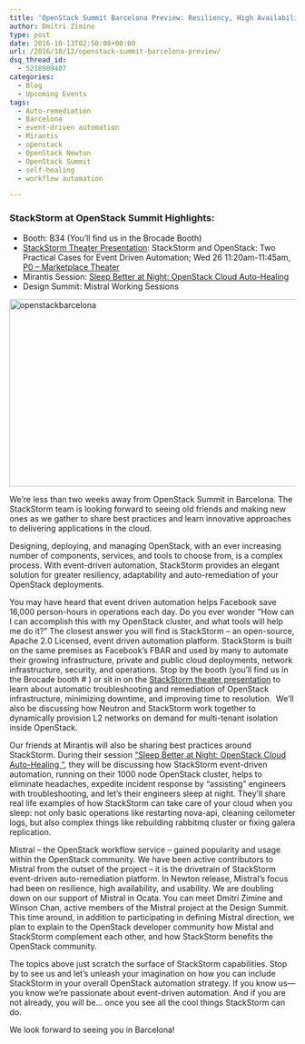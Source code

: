 ```yaml
---
title: 'OpenStack Summit Barcelona Preview: Resiliency, High Availability, Adaptability, and Self-Healing with StackStorm Event-Driven Automation'
author: Dmitri Zimine
type: post
date: 2016-10-13T02:50:08+00:00
url: /2016/10/12/openstack-summit-barcelona-preview/
dsq_thread_id:
  - 5218909407
categories:
  - Blog
  - Upcoming Events
tags:
  - Auto-remediation
  - Barcelona
  - event-driven automation
  - Mirantis
  - openstack
  - OpenStack Newton
  - OpenStack Summit
  - self-healing
  - workflow automation

---
```

### StackStorm at OpenStack Summit Highlights:

  * Booth: B34 (You’ll find us in the Brocade Booth)
  * <a href="https://www.openstack.org/summit/barcelona-2016/summit-schedule/events/17321/brocade-stackstorm-and-openstack-two-practical-cases-for-event-driven-automation" target="_blank">StackStorm Theater Presentation</a>: StackStorm and OpenStack: Two Practical Cases for Event Driven Automation; Wed 26 11:20am-11:45am, <a href="https://www.openstack.org/summit/barcelona-2016/summit-schedule/events/17321/brocade-stackstorm-and-openstack-two-practical-cases-for-event-driven-automation" target="_blank">P0 &#8211; Marketplace Theater</a>
  * Mirantis Session: <a href="https://www.openstack.org/summit/barcelona-2016/summit-schedule/events/15652/sleep-better-at-night-openstack-cloud-auto-healing" target="_blank">Sleep Better at Night: OpenStack Cloud Auto­-Healing</a>
  * Design Summit: Mistral Working Sessions

<img loading="lazy" src="http://stackstorm.com/wp/wp-content/uploads/2016/10/openstackbarcelona.jpg" alt="openstackbarcelona" width="600" height="330" class="aligncenter wp-image-6068 size-full" srcset="https://stackstorm.com/wp/wp-content/uploads/2016/10/openstackbarcelona.jpg 600w, https://stackstorm.com/wp/wp-content/uploads/2016/10/openstackbarcelona-300x165.jpg 300w" sizes="(max-width: 600px) 100vw, 600px" /> 

<!--more-->

We’re less than two weeks away from OpenStack Summit in Barcelona. The StackStorm team is looking forward to seeing old friends and making new ones as we gather to share best practices and learn innovative approaches to delivering applications in the cloud.

Designing, deploying, and managing OpenStack, with an ever increasing number of components, services, and tools to choose from, is a complex process. With event-driven automation, StackStorm provides an elegant solution for greater resiliency, adaptability and auto-remediation of your OpenStack deployments.

You may have heard that event driven automation helps Facebook save 16,000 person-hours in operations each day. Do you ever wonder “How can I can accomplish this with my OpenStack cluster, and what tools will help me do it?&#8221; The closest answer you will find is StackStorm &#8211; an open-source, Apache 2.0 Licensed, event driven automation platform. StackStorm is built on the same premises as Facebook’s FBAR and used by many to automate their growing infrastructure, private and public cloud deployments, network infrastructure, security, and operations. Stop by the booth (you’ll find us in the Brocade booth # ) or sit in on the <a href="https://www.openstack.org/summit/barcelona-2016/summit-schedule/global-search?t=stackstorm" target="_blank">StackStorm theater presentation</a> to learn about automatic troubleshooting and remediation of OpenStack infrastructure, minimizing downtime, and improving time to resolution.  We’ll also be discussing how Neutron and StackStorm work together to dynamically provision L2 networks on demand for multi-tenant isolation inside OpenStack.

Our friends at Mirantis will also be sharing best practices around StackStorm. During their session <a href="https://www.openstack.org/summit/barcelona-2016/summit-schedule/events/15652/sleep-better-at-night-openstack-cloud-auto-healing" target="_blank">“Sleep Better at Night: OpenStack Cloud Auto­-Healing “</a>, they will be discussing how StackStorm event-driven automation, running on their 1000 node OpenStack cluster, helps to eliminate headaches, expedite incident response by “assisting” engineers with troubleshooting, and let’s their engineers sleep at night. They’ll share real life examples of how StackStorm can take care of your cloud when you sleep: not only basic operations like restarting nova-api, cleaning ceilometer logs, but also complex things like rebuilding rabbitmq cluster or fixing galera replication.

Mistral &#8211; the OpenStack workflow service &#8211; gained popularity and usage within the OpenStack community. We have been active contributors to Mistral from the outset of the project &#8211; it is the drivetrain of StackStorm event-driven auto-remediation platform. In Newton release, Mistral’s focus had been on resilience, high availability, and usability. We are doubling down on our support of Mistral in Ocata. You can meet Dmitri Zimine and Winson Chan, active members of the Mistral project at the Design Summit. This time around, in addition to participating in defining Mistral direction, we plan to explain to the OpenStack developer community how Mistal and StackStorm complement each other, and how StackStorm benefits the OpenStack community.

The topics above just scratch the surface of StackStorm capabilities. Stop by to see us and let’s unleash your imagination on how you can include StackStorm in your overall OpenStack automation strategy. If you know us—you know we’re passionate about event-driven automation. And if you are not already, you will be… once you see all the cool things StackStorm can do.

We look forward to seeing you in Barcelona!